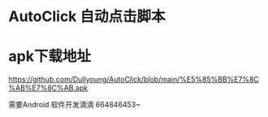 # AutoClick 自动点击脚本

# apk下载地址
https://github.com/Dullyoung/AutoClick/blob/main/%E5%85%BB%E7%8C%AB%E7%8C%AB.apk

需要Android  软件开发滴滴 664846453~
